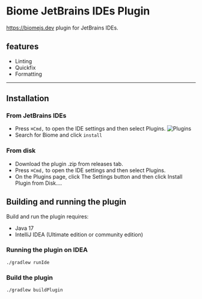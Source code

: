 # Biome JetBrains IDEs Plugin

<!-- Plugin description -->
https://biomejs.dev plugin for JetBrains IDEs.

## features
- Linting
- Quickfix
- Formatting
<!-- Plugin description end -->

---
## Installation

### From JetBrains IDEs
- Press `⌘Сmd,` to open the IDE settings and then select Plugins.
![Plugins](https://resources.jetbrains.com/help/img/idea/2023.2/ws_plugins_settings.png)
- Search for Biome and click `install`

### From disk
- Download the plugin .zip from releases tab.
- Press `⌘Сmd,` to open the IDE settings and then select Plugins.
- On the Plugins page, click The Settings button and then click Install Plugin from Disk….

## Building and running the plugin

Build and run the plugin requires:

- Java 17
- IntelliJ IDEA (Ultimate edition or community edition)

### Running the plugin on IDEA
```shell
./gradlew runIde
```

### Build the plugin
```shell
./gradlew buildPlugin
```
